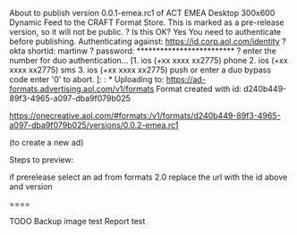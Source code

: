 About to publish version 0.0.1-emea.rc1 of ACT EMEA Desktop 300x600 Dynamic Feed to the CRAFT Format Store.
This is marked as a pre-release version, so it will not be public.
? Is this OK? Yes
You need to authenticate before publishing.
Authenticating against: https://id.corp.aol.com/identity
? okta shortid: martinw
? password: *************************
? 
enter the number for duo authentication... 
[1. ios (+xx xxxx xx2775) phone
2. ios (+xx xxxx xx2775) sms
3. ios (+xx xxxx xx2775) push
or enter a duo bypass code
enter '0' to abort.
]: : *
Uploading to: https://ad-formats.advertising.aol.com/v1/formats
Format created with id: d240b449-89f3-4965-a097-dba9f079b025

https://onecreative.aol.com/#formats:/v1/formats/d240b449-89f3-4965-a097-dba9f079b025/versions/0.0.2-emea.rc1

(to create a new ad)

Steps to preview: 

if prerelease
select an ad from formats 2.0
replace the url with the id above and version 


==== 

TODO
Backup image test 
Report test
